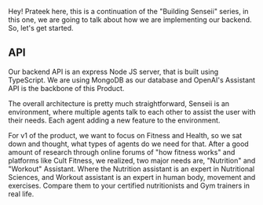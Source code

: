 Hey! Prateek here, this is a continuation of the "Building Senseii" series, in this one, we are going to talk about how we are implementing our backend. So, let's get started.

## API

Our backend API is an express Node JS server, that is built using TypeScript. We are using MongoDB as our database and OpenAI's Assistant API is the backbone of this Product.

The overall architecture is pretty much straightforward, Senseii is an environment, where multiple agents talk to each other to assist the user with their needs. Each agent adding a new feature to the environment.

For v1 of the product, we want to focus on Fitness and Health, so we sat down and thought, what types of agents do we need for that. After a good amount of research through online forums of "how fitness works" 
and platforms like Cult Fitness, we realized, two major needs are, "Nutrition" and "Workout" Assistant. Where the Nutrition assistant is an expert in Nutritional Sciences, and Workout assistant is an expert in human body, 
movement and exercises. Compare them to your certified nutritionists and Gym trainers in real life.


